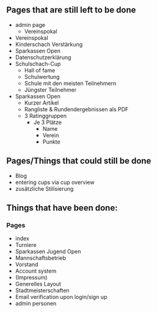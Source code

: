 Pages that are still left to be done
----
- admin page
  - Vereinspokal
- Vereinspokal
- Kinderschach Verstärkung
- Sparkassen Open
- Datenschutzerklärung
- Schulschach-Cup
  - Hall of fame
  - Schulwertung
  - Schule mit den meisten Teilnehmern
  - Jüngster Teilnehmer
- Sparkassen Open
  - Kurzer Artikel
  - Rangliste & Rundendergebnissen als PDF
  - 3 Ratinggruppen
    - Je 3 Plätze
      - Name
      - Verein
      - Punkte

Pages/Things that could still be done
---
- Blog
- entering cups via cup overview
- zusätzliche Stilisierung



Things that have been done:
---
### Pages
- index
- Turniere
- Sparkassen Jugend Open
- Mannschaftsbetrieb
- Vorstand
- Account system
- (Impressum)
- Generelles Layout
- Stadtmeisterschaften
- Email verification upon login/sign up
- admin personen